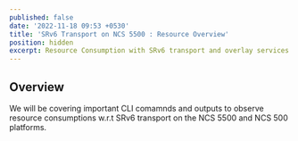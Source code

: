 ```yaml
---
published: false
date: '2022-11-18 09:53 +0530'
title: 'SRv6 Transport on NCS 5500 : Resource Overview'
position: hidden
excerpt: Resource Consumption with SRv6 transport and overlay services
---
```

## Overview

We will be covering important CLI comamnds and outputs to observe resource consumptions w.r.t SRv6 transport on the NCS 5500 and NCS 500 platforms. 
